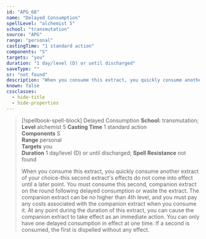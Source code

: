 ```yaml
---
id: "APG_68"
name: "Delayed Consumption"
spellLevel: "alchemist 5"
school: "transmutation"
source: "APG"
range: "personal"
castingTime: "1 standard action"
components: "S"
targets: "you"
duration: "1 day/level (D) or until discharged"
saveType: ""
sr: "not found"
description: "When you consume this extract, you quickly consume another extract of your choice-this second extract's effects do not come into effect until a later point. You must consume this second, companion extract on the round following delayed consumption or waste the extract. The companion extract can be no higher than 4th level, and you must pay any costs associated with the companion extract when you consume it.  At any point during the duration of this extract, you can cause the companion extract to take effect as an immediate action. You can only have one delayed consumption in effect at one time. If a second is consumed, the first is dispelled without any effect."
known: false
cssclasses:
  - hide-title
  - hide-properties
---
```


> [!spellbook-spell-block] Delayed Consumption
> **School:** transmutation; **Level** alchemist 5
> **Casting Time** 1 standard action  
> **Components** S  
> **Range** personal  
> **Targets** you  
> **Duration** 1 day/level (D) or until discharged; **Spell Resistance** not found
> 
> When you consume this extract, you quickly consume another extract of your choice-this second extract's effects do not come into effect until a later point. You must consume this second, companion extract on the round following delayed consumption or waste the extract. The companion extract can be no higher than 4th level, and you must pay any costs associated with the companion extract when you consume it.  At any point during the duration of this extract, you can cause the companion extract to take effect as an immediate action. You can only have one delayed consumption in effect at one time. If a second is consumed, the first is dispelled without any effect.